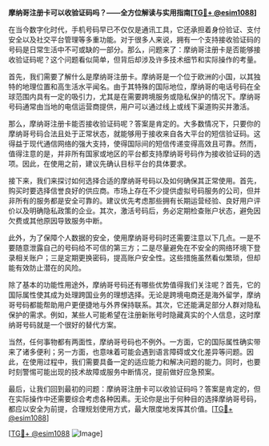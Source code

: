 **摩纳哥注册卡可以收验证码吗？——全方位解读与实用指南[[TG💪+ @esim1088](https://t.me/s/esim1088)]**

在当今数字化时代，手机号码早已不仅仅是通讯工具，它还承担着身份验证、支付安全以及社交平台管理等多重功能。对于很多人来说，拥有一个支持接收验证码的号码是日常生活中不可或缺的一部分。那么，问题来了：摩纳哥注册卡是否能够接收验证码呢？这个问题看似简单，但背后却涉及许多技术细节和实际操作的考量。

首先，我们需要了解什么是摩纳哥注册卡。摩纳哥是一个位于欧洲的小国，以其独特的地理位置和高生活水平闻名。由于其特殊的国际地位，摩纳哥的电话号码在全球范围内具有一定的吸引力，尤其是在需要跨境服务或隐私保护的情况下。摩纳哥号码通常由当地的电信运营商提供，用户可以通过线上或线下渠道购买并激活。

那么，摩纳哥注册卡能否接收验证码呢？答案是肯定的。大多数情况下，只要你的摩纳哥号码合法且处于正常状态，就能够用于接收来自各大平台的短信验证码。这得益于现代通信网络的强大支持，使得国际间的短信传递变得高效且可靠。然而，值得注意的是，并非所有国家或地区的平台都支持摩纳哥号码作为接收验证码的选项。因此，在使用之前，建议先确认目标平台的具体要求。

接下来，我们来探讨如何选择合适的摩纳哥号码以及如何确保其正常使用。首先，购买时要选择信誉良好的供应商。市场上存在不少提供虚拟号码服务的公司，但并非所有的服务都是安全可靠的。建议优先考虑那些拥有长期运营经验、良好用户评价以及明确隐私政策的企业。其次，激活号码后，务必定期检查账户状态，避免因欠费或其他原因导致服务中断。

此外，为了保障个人数据的安全，使用摩纳哥号码时还需要注意以下几点。一是不要随意泄露自己的号码给不可信的第三方；二是尽量避免在不安全的网络环境下登录相关账户；三是定期更换密码，提高账户安全性。这些措施虽然看似繁琐，但却能有效防止潜在的风险。

除了基本的功能性用途外，摩纳哥号码还有哪些优势值得我们关注呢？首先，它的国际属性使其成为处理跨国业务的理想选择。无论是跨境电商还是海外留学，摩纳哥号码都能帮助用户更便捷地与外界保持联系。其次，它还能满足部分人群对隐私保护的需求。例如，某些人可能希望在注册新账号时隐藏真实的个人信息，这时摩纳哥号码就是一个很好的替代方案。

当然，任何事物都有两面性，摩纳哥号码也不例外。一方面，它的国际属性确实带来了诸多便利；另一方面，也意味着可能会遇到语言障碍或文化差异等问题。因此，在使用过程中，我们需要具备一定的适应能力和解决问题的能力。同时，也要时刻警惕可能出现的技术故障或服务中断情况，提前做好应急预案。

最后，让我们回到最初的问题：摩纳哥注册卡可以收验证码吗？答案是肯定的，但在实际操作中还需要综合考虑各种因素。无论你是出于何种目的选择摩纳哥号码，都应以安全为前提，合理规划使用方式，最大限度地发挥其价值。[[TG💪+ @esim1088](https://t.me/s/esim1088)]

[[TG💪+ @esim1088](https://t.me/s/esim1088) ![Image](https://i.postimg.cc/4NQfJmqS/Snipaste-2025-05-13-00-14-12.png)]